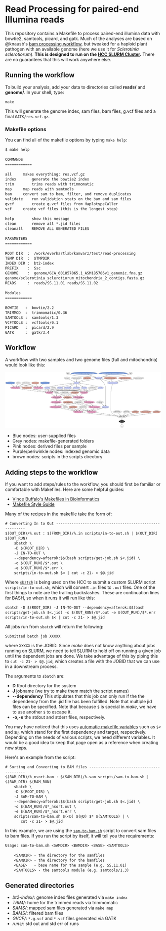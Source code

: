 Read Processing for paired-end Illumina reads
==============================================

This repository contains a Makefile to process paired-end illumina data 
with bowtie2, samtools, picard, and gatk. Much of the analyses are based
on @knausb's [bam processing workflow][brianflow], but tweaked for a
haploid plant pathogen with an available genome (here we use it for 
*Sclerotinia sclerotiorum*). **This is designed to run on the [HCC SLURM
Cluster][HCC].** There are no guarantees that this will work anywhere else.

Running the workflow
--------------------

To build your analysis, add your data to directories called **reads/** and
**genome/**. In your shell, type:

```
make
```

This will generate the genome index, sam files, bam files, g.vcf files
and a final `GATK/res.vcf.gz`. 

### Makefile options

You can find all of the makefile options by typing `make help`:

```
$ make help

COMMANDS
============

all		makes everything: res.vcf.gz
index		generate the bowtie2 index
trim		trims reads with trimmomatic
map		map reads with samtools
bam		convert sam to bam, filter, and remove duplicates
validate	run validation stats on the bam and sam files
gvcf		create g.vcf files from HaplotypeCaller
vcf		create vcf files (this is the longest step)

help		show this message
clean		remove all *.jid files
cleanall	REMOVE ALL GENERATED FILES

PARAMETERS
============

ROOT DIR  :  /work/everhartlab/kamvarz/test/read-processing
TEMP DIR  :  $TMPDIR
INDEX DIR :  bt2-index
PREFIX    :  Ssc
GENOME    :  genome/GCA_001857865.1_ASM185786v1_genomic.fna.gz genome/sclerotinia_sclerotiorum_mitochondria_2_contigs.fasta.gz
READS     :  reads/SS.11.01 reads/SS.11.02

Modules
============

BOWTIE   :  bowtie/2.2
TRIMMOD  :  trimmomatic/0.36
SAMTOOLS :  samtools/1.3
VCFTOOLS :  vcftools/0.1
PICARD   :  picard/2.9
GATK     :  gatk/3.4

```

Workflow
--------

A workflow with two samples and two genome files (full and mitochondria) would
look like this:

!["a graph representation of the workflow of make all"](graph.png)

- Blue nodes: user-supplied files
- Grey nodes: makefile-generated folders
- Pink nodes: derived files per sample
- Purple/periwinkle nodes: indexed genomic data
- brown nodes: scripts in the scripts directory


Adding steps to the workflow
----------------------------

If you want to add steps/rules to the workflow, you should first be familiar
or comfortable with Makefiles. Here are some helpful guides:

 - [Vince Buffalo's Makefiles in Bioinformatics][buffalo-make]
 - [Makefile Style Guide][make-style]

Many of the recipes in the makefile take the form of:

```make
# Converting In to Out --------------------------------------------------------
$(OUT_DIR)/%.out : $(FROM_DIR)/%.in scripts/in-to-out.sh | $(OUT_DIR) $(OUT_RUN)
    sbatch \
    -D $(ROOT_DIR) \
    -J IN-TO-OUT \
    --dependency=afterok:$$(bash scripts/get-job.sh $<.jid) \
    -o $(OUT_RUN)/$*.out \
    -e $(OUT_RUN)/$*.err \
    scripts/in-to-out.sh $< | cut -c 21- > $@.jid
```

Where [`sbatch`](https://slurm.schedmd.com/sbatch.html) is being used on the
HCC to submit a custom SLURM script `scripts/in-to-out.sh`, which will convert
`.in` files to `.out` files. One of the first things to note are the trailing
backslashes. These are continuation lines for BASH, so when it runs it will run
like this:

```
sbatch -D $(ROOT_DIR) -J IN-TO-OUT --dependency=afterok:$$(bash scripts/get-job.sh $<.jid) -o $(OUT_RUN)/$*.out -e $(OUT_RUN)/$*.err scripts/in-to-out.sh $< | cut -c 21- > $@.jid
```

All jobs run from `sbatch` will return the following:

```
Submitted batch job XXXXX
```

where `XXXXX` is the JOBID. Since *make* does not know anything about jobs
running on SLURM, we need to tell SLURM to hold off on running a given job
until the dependent jobs are done. We take advantage of this by piping this to
`cut -c 21- > $@.jid`, which creates a file with the JOBID that we can use in a
downstream process.

The arguments to `sbatch` are:

 - **D** Root directory for the system
 - **J** jobname (we try to make them match the script names)
 - **--dependency** This stipulates that this job can only run if the the
   dependency from the .jid file has been fulfilled. Note that multiple jid
   files can be specified. Note that because `$` is special in *make*, we have
   to use another `$` to escape it. 
 - **-o,-e** the stdout and stderr files, respectively.

You may have noticed that this uses [automatic makefile variables](https://www.gnu.org/software/make/manual/html_node/Automatic-Variables.html) such as `$<` and `$@`, which stand for the first dependency and target, respectively. Depending on the needs of various scripts, we need different variables. It would be a good idea to keep that page open as a reference when creating new
steps. 

Here's an example from the script: 

```make
# Sorting and Converting to BAM files -----------------------------------------
$(BAM_DIR)/%_nsort.bam : $(SAM_DIR)/%.sam scripts/sam-to-bam.sh | $(BAM_DIR) $(BAM_RUN)
    sbatch \
    -D $(ROOT_DIR) \
    -J SAM-TO-BAM \
    --dependency=afterok:$$(bash scripts/get-job.sh $<.jid) \
    -o $(BAM_RUN)/$*_nsort.out \
    -e $(BAM_RUN)/$*_nsort.err \
    scripts/sam-to-bam.sh $(<D) $(@D) $* $(SAMTOOLS) | \
       cut -c 21- > $@.jid
```

In this example, we are using the [`sam-to-bam.sh`](scripts/sam-to-bam.sh)
script to convert sam files to bam files. If you run the script by itself, it
will tell you the requirements:

```
Usage: sam-to-bam.sh <SAMDIR> <BAMDIR> <BASE> <SAMTOOLS>

    <SAMDIR> - the directory for the samfiles
    <BAMDIR> - the directory for the bamfiles
    <BASE>   - base name for the sample (e.g. SS.11.01)
    <SAMTOOLS> - the samtools module (e.g. samtools/1.3)
```


 
[make-style]: http://clarkgrubb.com/makefile-style-guide
[buffalo-make]: https://github.com/vsbuffalo/makefiles-in-bioinfo
[brianflow]: https://github.com/knausb/bam_processing
[HCC]: http://hcc.unl.edu/
[sarray]: https://github.com/zkamvar/SLURM_Array
[arrayjob]: https://slurm.schedmd.com/job_array.html
 
 
 Generated directories
 ---------------------
 
 - *bt2-index/*: genome index files generated via `make index`
 - *TRIM/*: home for the trimmed reads via trimmomatic
 - *SAMS/*: mapped sam files generated via `make map`
 - *BAMS/*: filtered bam files
 - *GVCF/*: `*.g.vcf` and `*.vcf` files generated via GATK
 - *runs/*: std out and std err of runs

